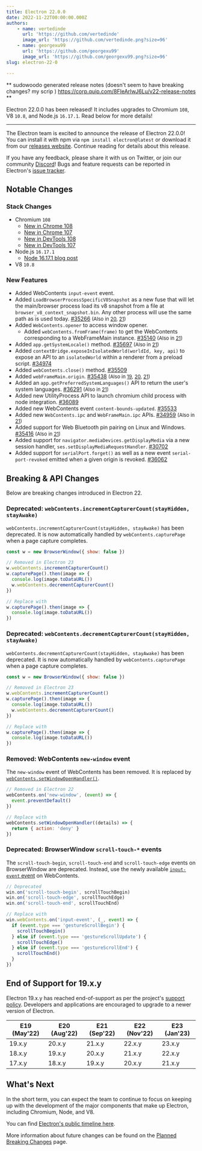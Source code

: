 ```yaml
---
title: Electron 22.0.0
date: 2022-11-22T00:00:00.000Z
authors:
    - name: vertedinde
      url: 'https://github.com/vertedinde'
      image_url: 'https://github.com/vertedinde.png?size=96'
    - name: georgexu99
      url: 'https://github.com/georgexu99'
      image_url: 'https://github.com/georgexu99.png?size=96'
slug: electron-22-0

---
```


**
sudowoodo generated release notes
(doesn't seem to have breaking changes? my scrip )
https://corp.quip.com/8FIeArIwJ6Lu/v22-release-notes
**

Electron 22.0.0 has been released! It includes upgrades to Chromium `108`, V8 `10.8`, and Node.js `16.17.1`. Read below for more details!

---

The Electron team is excited to announce the release of Electron 22.0.0! You can install it with npm via `npm install electron@latest` or download it from our [releases website](https://releases.electronjs.org/releases/stable). Continue reading for details about this release.

If you have any feedback, please share it with us on Twitter, or join our community [Discord](https://discord.com/invite/electronjs)! Bugs and feature requests can be reported in Electron's [issue tracker](https://github.com/electron/electron/issues).

## Notable Changes

### Stack Changes

* Chromium `108`
    * [New in Chrome 108](https://developer.chrome.com/blog/new-in-chrome-108/)
    * [New in Chrome 107](https://developer.chrome.com/blog/new-in-chrome-107/)
    * [New in DevTools 108](https://developer.chrome.com/blog/new-in-devtools-108/)
    * [New in DevTools 107](https://developer.chrome.com/blog/new-in-devtools-107/)
* Node.js `16.17.1`
    * [Node 16.17.1 blog post](https://nodejs.org/en/blog/release/v16.17.1/)
* V8 `10.8`

### New Features

* Added WebContents `input-event` event. 
* Added `LoadBrowserProcessSpecificV8Snapshot` as a new fuse that will let the main/browser process load its v8 snapshot from a file at `browser_v8_context_snapshot.bin`. Any other process will use the same path as is used today. [#35266](https://github.com/electron/electron/pull/35266) <span style="font-size:small;">(Also in [20](https://github.com/electron/electron/pull/35694), [21](https://github.com/electron/electron/pull/35695))</span>
* Added `WebContents.opener` to access window opener.
  * Added `webContents.fromFrame(frame)` to get the WebContents corresponding to a WebFrameMain instance. [#35140](https://github.com/electron/electron/pull/35140) <span style="font-size:small;">(Also in [21](https://github.com/electron/electron/pull/35819))</span>
* Added `app.getSystemLocale()` method. [#35697](https://github.com/electron/electron/pull/35697) <span style="font-size:small;">(Also in [21](https://github.com/electron/electron/pull/35794))</span>
* Added `contextBridge.exposeInIsolatedWorld(worldId, key, api)` to expose an API to an `isolatedWorld` within a renderer from a preload script. [#34974](https://github.com/electron/electron/pull/34974) 
* Added `webContents.close()` method. [#35509](https://github.com/electron/electron/pull/35509) 
* Added `webFrameMain.origin`. [#35438](https://github.com/electron/electron/pull/35438) <span style="font-size:small;">(Also in [19](https://github.com/electron/electron/pull/35624), [20](https://github.com/electron/electron/pull/35535), [21](https://github.com/electron/electron/pull/35534))</span>
* Added an `app.getPreferredSystemLanguages()` API to return the user's system languages. [#36291](https://github.com/electron/electron/pull/36291) <span style="font-size:small;">(Also in [21](https://github.com/electron/electron/pull/36290))</span>
* Added new UtilityProcess API to launch chromium child process with node integration. [#36089](https://github.com/electron/electron/pull/36089) 
* Added new WebContents event `content-bounds-updated`. [#35533](https://github.com/electron/electron/pull/35533) 
* Added new `WebContents.ipc` and `WebFrameMain.ipc` APIs. [#34959](https://github.com/electron/electron/pull/34959) <span style="font-size:small;">(Also in [21](https://github.com/electron/electron/pull/35231))</span>
* Added support for Web Bluetooth pin pairing on Linux and Windows. [#35416](https://github.com/electron/electron/pull/35416) <span style="font-size:small;">(Also in [21](https://github.com/electron/electron/pull/35818))</span>
* Added support for `navigator.mediaDevices.getDisplayMedia` via a new session handler, `ses.setDisplayMediaRequestHandler`. [#30702](https://github.com/electron/electron/pull/30702) 
* Added support for `serialPort.forget()` as well as a new event `serial-port-revoked` emitted when a given origin is revoked. [#36062](https://github.com/electron/electron/pull/36062)

## Breaking & API Changes

Below are breaking changes introduced in Electron 22. 

### Deprecated: `webContents.incrementCapturerCount(stayHidden, stayAwake)`

`webContents.incrementCapturerCount(stayHidden, stayAwake)` has been deprecated.
It is now automatically handled by `webContents.capturePage` when a page capture completes.

```js
const w = new BrowserWindow({ show: false })

// Removed in Electron 23
w.webContents.incrementCapturerCount()
w.capturePage().then(image => {
  console.log(image.toDataURL())
  w.webContents.decrementCapturerCount()
})

// Replace with
w.capturePage().then(image => {
  console.log(image.toDataURL())
})
```

### Deprecated: `webContents.decrementCapturerCount(stayHidden, stayAwake)`

`webContents.decrementCapturerCount(stayHidden, stayAwake)` has been deprecated.
It is now automatically handled by `webContents.capturePage` when a page capture completes.

```js
const w = new BrowserWindow({ show: false })

// Removed in Electron 23
w.webContents.incrementCapturerCount()
w.capturePage().then(image => {
  console.log(image.toDataURL())
  w.webContents.decrementCapturerCount()
})

// Replace with
w.capturePage().then(image => {
  console.log(image.toDataURL())
})
```

### Removed: WebContents `new-window` event

The `new-window` event of WebContents has been removed. It is replaced by [`webContents.setWindowOpenHandler()`](api/web-contents.md#contentssetwindowopenhandlerhandler).

```js
// Removed in Electron 22
webContents.on('new-window', (event) => {
  event.preventDefault()
})

// Replace with
webContents.setWindowOpenHandler((details) => {
  return { action: 'deny' }
})
```

### Deprecated: BrowserWindow `scroll-touch-*` events

The `scroll-touch-begin`, `scroll-touch-end` and `scroll-touch-edge` events on
BrowserWindow are deprecated. Instead, use the newly available [`input-event`
event](api/web-contents.md#event-input-event) on WebContents.

```js
// Deprecated
win.on('scroll-touch-begin', scrollTouchBegin)
win.on('scroll-touch-edge', scrollTouchEdge)
win.on('scroll-touch-end', scrollTouchEnd)

// Replace with
win.webContents.on('input-event', (_, event) => {
  if (event.type === 'gestureScrollBegin') {
    scrollTouchBegin()
  } else if (event.type === 'gestureScrollUpdate') {
    scrollTouchEdge()
  } else if (event.type === 'gestureScrollEnd') {
    scrollTouchEnd()
  }
})
```

## End of Support for 19.x.y

Electron 19.x.y has reached end-of-support as per the project's [support policy](https://www.electronjs.org/docs/latest/tutorial/electron-timelines#version-support-policy). Developers and applications are encouraged to upgrade to a newer version of Electron.

| E19 (May'22) | E20 (Aug'22) | E21 (Sep'22) | E22 (Nov'22) | E23 (Jan'23) |
| ------------ | ------------ | ------------ | ------------ | ------------ |
| 19.x.y       | 20.x.y       | 21.x.y       | 22.x.y       | 23.x.y       |
| 18.x.y       | 19.x.y       | 20.x.y       | 21.x.y       | 22.x.y       |
| 17.x.y       | 18.x.y       | 19.x.y       | 20.x.y       | 21.x.y       |

## What's Next

In the short term, you can expect the team to continue to focus on keeping up with the development of the major components that make up Electron, including Chromium, Node, and V8.

You can find [Electron's public timeline here](https://www.electronjs.org/docs/latest/tutorial/electron-timelines).

More information about future changes can be found on the [Planned Breaking Changes](https://github.com/electron/electron/blob/main/docs/breaking-changes.md) page.